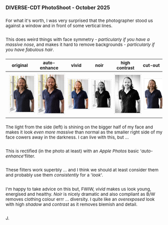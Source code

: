 ### DIVERSE-CDT PhotoShoot - October 2025

<style>
    img {margin:4px; padding:2px; border:1px dashed #e0e0e0}
    p {padding-top:0.5em; padding-bottom:0.5em}
    h1 a {display:none}
    .footer {color:rgba(0,0,0,0) !important; font-size:0px}
    .footer a {color:rgba(0,0,0,0) !important; font-size:0px}
    .footer #text {display:none !important; font-size:0px}
    .footer a {display:none !important; font-size:0px}

    body{font-size:85%}
</style>

For what it's worth, I was very surprised that the photographer stood us against a window and in front of some vertical lines. 

This does weird things with face symmetry - _particularly if you have a massive nose_, and makes it hard to remove backgrounds - _particularly if you have fabulous hair_.

| original | auto-enhance | vivid | noir | high contrast | cut-out|
|--|--|--|--|--|--|
| <a href="./img/_MG_6715.v0.jpeg"><img src="./img/_MG_6715.v0.jpeg" width="150"></a> | <a href="./img/_MG_6715.v1.jpeg"><img src="./img/_MG_6715.v1.jpeg" width="150"></a> | <a href="./img/_MG_6715.v2.jpeg"><img src="./img/_MG_6715.v2.jpeg" width="150"></a> | <a href="./img/_MG_6715.v3.jpeg"><img src="./img/_MG_6715.v3.jpeg" width="150"></a> | <a href="./img/_MG_6715.v4.jpeg"><img src="./img/_MG_6715.v4.jpeg" width="150"></a> | <a href="./img/_MG_6715.v5.jpeg"><img src="./img/_MG_6715.v5.jpeg" width="130"></a> |

The light from the side (left) is shining on the bigger half of my face and makes it look _even more massive_ than normal as the smaller right side of my face cowers away in the darkness. I can live with this, but ...

This is rectified (in the photo at least) with an _Apple Photos_ basic '_auto-enhance_'filter.

These filters work superbly ... and I think we should at least consider them and probably use them _consistently_ for a '_look_'.

I'm happy to take advice on this but, FWIW, _vivid_ makes us look young, energised and healthy.
_Noir_ is nicely dramatic and also compliant as B/W removes clothing colour errr ... diversity.
I quite like an _overexposed_ look with high _shadow_ and _contrast_ as it removes blemish and detail.

J.